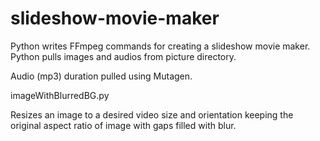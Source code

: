 # slideshow-movie-maker

Python writes FFmpeg commands for creating a slideshow movie maker. Python pulls images and audios from picture directory.

Audio (mp3) duration pulled using Mutagen.


imageWithBlurredBG.py

Resizes an image to a desired video size and orientation keeping the original aspect ratio of image with gaps filled with blur.
